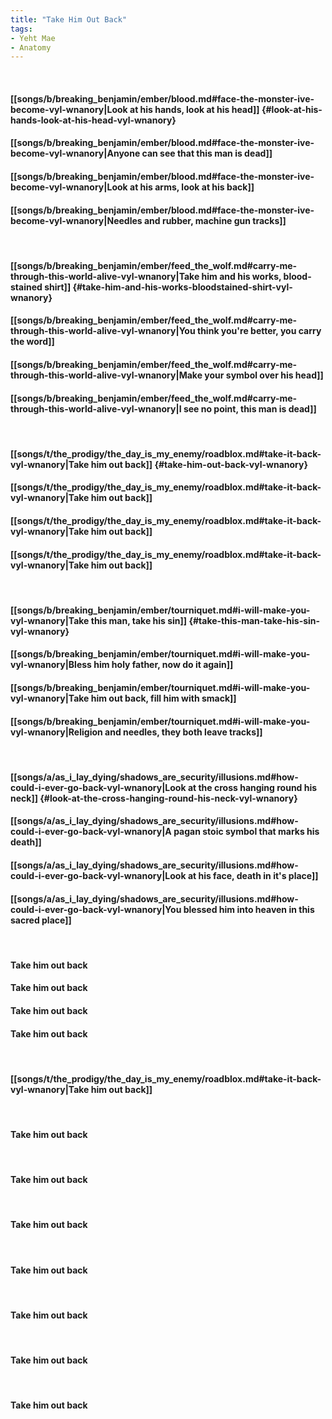 ```yaml
---
title: "Take Him Out Back"
tags:
- Yeht Mae
- Anatomy
---
```

&nbsp;
#### [[songs/b/breaking_benjamin/ember/blood.md#face-the-monster-ive-become-vyl-wnanory|Look at his hands, look at his head]] {#look-at-his-hands-look-at-his-head-vyl-wnanory}
#### [[songs/b/breaking_benjamin/ember/blood.md#face-the-monster-ive-become-vyl-wnanory|Anyone can see that this man is dead]]
#### [[songs/b/breaking_benjamin/ember/blood.md#face-the-monster-ive-become-vyl-wnanory|Look at his arms, look at his back]]
#### [[songs/b/breaking_benjamin/ember/blood.md#face-the-monster-ive-become-vyl-wnanory|Needles and rubber, machine gun tracks]]
&nbsp;
#### [[songs/b/breaking_benjamin/ember/feed_the_wolf.md#carry-me-through-this-world-alive-vyl-wnanory|Take him and his works, blood-stained shirt]] {#take-him-and-his-works-bloodstained-shirt-vyl-wnanory}
#### [[songs/b/breaking_benjamin/ember/feed_the_wolf.md#carry-me-through-this-world-alive-vyl-wnanory|You think you're better, you carry the word]]
#### [[songs/b/breaking_benjamin/ember/feed_the_wolf.md#carry-me-through-this-world-alive-vyl-wnanory|Make your symbol over his head]]
#### [[songs/b/breaking_benjamin/ember/feed_the_wolf.md#carry-me-through-this-world-alive-vyl-wnanory|I see no point, this man is dead]]
&nbsp;
#### [[songs/t/the_prodigy/the_day_is_my_enemy/roadblox.md#take-it-back-vyl-wnanory|Take him out back]] {#take-him-out-back-vyl-wnanory}
#### [[songs/t/the_prodigy/the_day_is_my_enemy/roadblox.md#take-it-back-vyl-wnanory|Take him out back]]
#### [[songs/t/the_prodigy/the_day_is_my_enemy/roadblox.md#take-it-back-vyl-wnanory|Take him out back]]
#### [[songs/t/the_prodigy/the_day_is_my_enemy/roadblox.md#take-it-back-vyl-wnanory|Take him out back]]
&nbsp;
#### [[songs/b/breaking_benjamin/ember/tourniquet.md#i-will-make-you-vyl-wnanory|Take this man, take his sin]] {#take-this-man-take-his-sin-vyl-wnanory}
#### [[songs/b/breaking_benjamin/ember/tourniquet.md#i-will-make-you-vyl-wnanory|Bless him holy father, now do it again]]
#### [[songs/b/breaking_benjamin/ember/tourniquet.md#i-will-make-you-vyl-wnanory|Take him out back, fill him with smack]]
#### [[songs/b/breaking_benjamin/ember/tourniquet.md#i-will-make-you-vyl-wnanory|Religion and needles, they both leave tracks]]
&nbsp;
#### [[songs/a/as_i_lay_dying/shadows_are_security/illusions.md#how-could-i-ever-go-back-vyl-wnanory|Look at the cross hanging round his neck]] {#look-at-the-cross-hanging-round-his-neck-vyl-wnanory}
#### [[songs/a/as_i_lay_dying/shadows_are_security/illusions.md#how-could-i-ever-go-back-vyl-wnanory|A pagan stoic symbol that marks his death]]
#### [[songs/a/as_i_lay_dying/shadows_are_security/illusions.md#how-could-i-ever-go-back-vyl-wnanory|Look at his face, death in it's place]]
#### [[songs/a/as_i_lay_dying/shadows_are_security/illusions.md#how-could-i-ever-go-back-vyl-wnanory|You blessed him into heaven in this sacred place]]
&nbsp;
#### Take him out back
#### Take him out back
#### Take him out back
#### Take him out back
&nbsp;
#### [[songs/t/the_prodigy/the_day_is_my_enemy/roadblox.md#take-it-back-vyl-wnanory|Take him out back]]
&nbsp;
#### Take him out back
&nbsp;
#### Take him out back
&nbsp;
#### Take him out back
&nbsp;
#### Take him out back
&nbsp;
#### Take him out back
&nbsp;
#### Take him out back
&nbsp;
#### Take him out back
